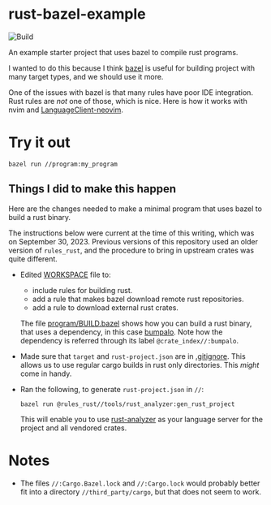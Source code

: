 # rust-bazel-example

![Build](https://github.com/filmil/rust-bazel-example/actions/workflows/build.yml/badge.svg)

An example starter project that uses bazel to compile rust programs.

I wanted to do this because I think [bazel] is useful for building
project with many target types, and we should use it more.

One of the issues with bazel is that many rules have poor IDE integration.
Rust rules are *not* one of those, which is nice. Here is how it
works with nvim and [LanguageClient-neovim][lcneovim].

# Try it out

```
bazel run //program:my_program
```

## Things I did to make this happen

Here are the changes needed to make a minimal program that uses bazel to build
a rust binary.

The instructions below were current at the time of this writing, which was on
September 30, 2023. Previous versions of this repository used an older version
of `rules_rust`, and the procedure to bring in upstream crates was quite
different.

* Edited [WORKSPACE](workspace) file to:

  * include rules for building rust.
  * add a rule that makes bazel download remote rust repositories.
  * add a rule to download external rust crates.

  The file [program/BUILD.bazel](program/BUILD.bazel) shows how you can build a
  rust binary, that uses a dependency, in this case [bumpalo][bpl].  Note how
  the dependency is referred through its label `@crate_index//:bumpalo`.

* Made sure that `target` and `rust-project.json` are in
  [.gitignore](.gitignore). This allows us to use regular cargo builds in rust
  only directories. This *might* come in handy.

* Ran the following, to generate `rust-project.json` in `//`:

  ```
  bazel run @rules_rust//tools/rust_analyzer:gen_rust_project
  ```

  This will enable you to use [rust-analyzer][ra] as your language server for
  the project and all vendored crates.

# Notes

* The files `//:Cargo.Bazel.lock` and `//:Cargo.lock` would probably better fit
  into a directory `//third_party/cargo`, but that does not seem to work.

[bazel]: https://bazel.io
[bpl]: https://docs.rs/bumpalo 
[cr]: https://github.com/google/cargo-raze
[lcneovim]: https://github.com/autozimu/LanguageClient-neovim
[ra]: https://rust-analyzer.github.io
